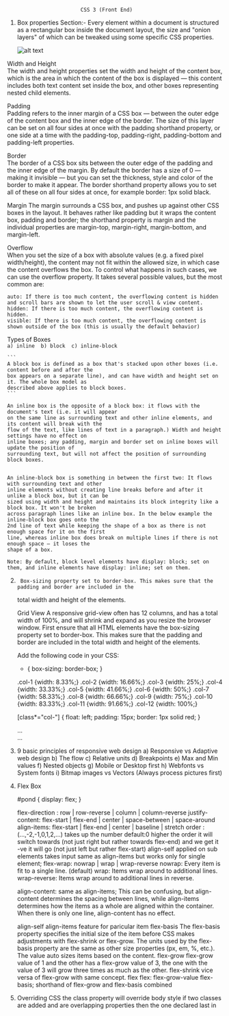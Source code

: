 								

					   	    CSS 3 (Front End)

1) Box properties Section:-
	Every element within a document is structured as a rectangular box inside the document layout,
	the size and "onion layers" of which can be tweaked using some specific CSS properties.
	
	![alt text](https://i.ibb.co/MZhYmmX/box-model-css.png "Box Model Image")

 Width and Height  
	The width and height properties set the width and height of the content box, which is the area in 
	which the content of the box is displayed — this content includes both text content set inside the 
	box, and other boxes representing nested child elements.


  Padding  
	Padding refers to the inner margin of a CSS box — between the outer edge of the content box and the 
	inner edge of the border. The size of this layer can be set on all four sides at once with
	the padding shorthand property, or one side at a time with the padding-top, padding-right, 
	padding-bottom and padding-left properties.

  Border  
	The border of a CSS box sits between the outer edge of the padding and the inner edge of the margin. 
	By default the border has a size of 0 — making it invisible — but you can set the thickness, style and 
	color of the border to make it appear. The border shorthand property allows you to set all of these on
	all four sides at once, for example border: 1px solid black. 
 
  Margin
	The margin surrounds a CSS box, and pushes up against other CSS boxes in the layout. It behaves rather like
	padding but it wraps the content box, padding and border; the shorthand property is margin and the individual 
	properties are margin-top, margin-right, margin-bottom, and margin-left.


  Overflow  
	When you set the size of a box with absolute values (e.g. a fixed pixel width/height), the content may not
	fit within the allowed size, in which case the content overflows the box. To control what happens in such 
	cases, we can use the overflow property. It takes several possible values, but the most common are:

	auto: If there is too much content, the overflowing content is hidden and scroll bars are shown to let the user scroll & view content.
	hidden: If there is too much content, the overflowing content is hidden.
	visible: If there is too much content, the overflowing content is shown outside of the box (this is usually the default behavior)

  Types of Boxes  
  	```
	  a) inline 
	  b) block 
	  c) inline-block
	  ```
	
	```
	A block box is defined as a box that's stacked upon other boxes (i.e. content before and after the 
	box appears on a separate line), and can have width and height set on it. The whole box model as
	described above applies to block boxes.
	```

	An inline box is the opposite of a block box: it flows with the document's text (i.e. it will appear 
	on the same line as surrounding text and other inline elements, and its content will break with the 
	flow of the text, like lines of text in a paragraph.) Width and height settings have no effect on 
	inline boxes; any padding, margin and border set on inline boxes will update the position of 
	surrounding text, but will not affect the position of surrounding block boxes.
	
	
	An inline-block box is something in between the first two: It flows with surrounding text and other
	inline elements without creating line breaks before and after it unlike a block box, but it can be 
	sized using width and height and maintains its block integrity like a block box. It won't be broken
	across paragraph lines like an inline box. In the below example the inline-block box goes onto the
	2nd line of text while keeping the shape of a box as there is not enough space for it on the first 
	line, whereas inline box does break on multiple lines if there is not enough space — it loses the 
	shape of a box.

	Note: By default, block level elements have display: block; set on them, and inline elements have display: inline; set on them.

2)  	Box-sizing property set to border-box. This makes sure that the padding and border are included in the 
	total width and height of the elements.


	Grid View
	A responsive grid-view often has 12 columns, and has a total width of 100%, and will shrink and expand as you resize the browser 	 window.
	First ensure that all HTML elements have the box-sizing property set to border-box. This makes sure that the padding and border are 		included in the total width and height of the elements.

	Add the following code in your CSS:

	* {
	  box-sizing: border-box;
	}

	.col-1 {width: 8.33%;}
	.col-2 {width: 16.66%;}
	.col-3 {width: 25%;}
	.col-4 {width: 33.33%;}
	.col-5 {width: 41.66%;}
	.col-6 {width: 50%;}
	.col-7 {width: 58.33%;}
	.col-8 {width: 66.66%;}
	.col-9 {width: 75%;}
	.col-10 {width: 83.33%;}
	.col-11 {width: 91.66%;}
	.col-12 {width: 100%;}

	[class*="col-"] {
	  float: left;
	  padding: 15px;
	  border: 1px solid red;
	}

	<div class="row">
	  <div class="col-3">...</div> <!-- 25% -->
	  <div class="col-9">...</div> <!-- 75% -->
	</div>

3) 9 basic principles of responsive web design
	a) Responsive vs Adaptive web design
	b) The flow
	c) Relative units
	d) Breakpoints
	e) Max and Min values
	f) Nested objects
	g) Mobile or Desktop first
	h) Webfonts vs System fonts
	i) Bitmap images vs Vectors		(Always process pictures first)

4) Flex Box

	#pond {
	  display: flex;
	}

	flex-direction :  row | row-reverse | column | column-reverse
	justify-content:  flex-start | flex-end | center | space-between | space-around
	align-items: 	  flex-start | flex-end | center | baseline | stretch
	order  :(...,-2,-1,0,1,2,...) 
		 takes up the number default:0  higher the order it will switch towards (not just right but rather 			 			 towards flex-end) and we get it -ve it will go (not just left but rather flex-start)
		 align-self    applied on sub elements takes input same as align-items but works only for single element;
	flex-wrap: nowrap | wrap | wrap-reverse
		nowrap: Every item is fit to a single line. (default)
		wrap: Items wrap around to additional lines.
		wrap-reverse: Items wrap around to additional lines in reverse.

	 align-content: same as align-items; 
		This can be confusing, but align-content determines the spacing between lines, while align-items determines how the items as a 			whole are aligned within the container. When there is only one line, align-content has no effect.

	align-self align-items feature for paricular item
	flex-basis
		The flex-basis property specifies the initial size of the item before CSS makes adjustments with flex-shrink or flex-grow.
		The units used by the flex-basis property are the same as other size properties (px, em, %, etc.). The value auto sizes items  			based on the content.
	flex-grow
		flex-grow value of 1 and the other has a flex-grow value of 3, the one with the value of 3 will grow three times as much as 			the other.
	flex-shrink 
		vice versa of flex-grow with same concept.
	flex
		flex: flex-grow-value flex-basis; shorthand of flex-grow and flex-basis combined
5) Overriding CSS
	the class property will override body style if two classes are added and are overlapping properties then the one declared last in
	<style> tag will given preference to apply the style property, the id will override on classes but if a class property has 
	!important tied to it it will be given preference.

   em and rem are used for relative units in css

   Use variable in css
	Declare var using --penguin-skin: gray;    	
	background: var(--penguin-skin); to chage the background with color of penguin skin variable color
	IE does not support css variables so use fallbacks while using the variable
	
   By creating your variables in :root, they will be available throughout the whole web page.
	:root {
    	    --penguin-belly: pink;
	}
	we can override the variables in nested classes or other classes and can override :root defined value
	
   use position relative and then provide value to move the elment relative to other elements in html
	h2 {
    		position: relative;
   		top: 25px;
  	}

   The position:fixed keeps the block element fixed even when scrolling and top, bottom, left, right property can be used with it to move
   the elements or change their layout position position of element with respect to BROWSER, it also moves it out of general flow of html    	document, the position :absolute also moves the element out of normal flow of html document and we can use same left, right, top and      	bottom to move the position of element with respect to PARENT element.

   margin: auto will move the block element in center of page. we can also center an image with this while along with this just use 
   display: block;

   The color wheel is a useful tool to visualize how colors relate to each other - it's a circle where similar hues are neighbors
   and different hues are farther apart. When two colors are opposite each other on the wheel, they are called complementary colors.
   They have the characteristic that if they are combined, they "cancel" each other out and create a gray color. However, when placed 
   side-by- side, these colors appear more vibrant and produce a strong visual contrast

   One final point, each page should always have one (and only one) h1 element, which is the main subject of your content. This and the other 	 headings are used in part by search engines to understand the topic of the page.
